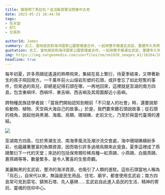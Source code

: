 ```yaml
---
title: 誰發明了馬拉松？這活動其實沒想像中古老
date: 2023-05-21 16:44:50
tags:
- 任天堂
- BTC
- 交易所

authorId: James
summary: 志工、當地居民和海洋國家公園管理處合作，一起用雙手搬運玄武岩，重建年久失修的步道。（圖片由活水文化事業有限公司提供）
quotation: 志工、當地居民和海洋國家公園管理處合作，一起用雙手搬運玄武岩，重建年久失修的步道。（圖片由活水文化事業有限公司提供）
img: https://img.natgeomedia.com/userfiles/sm/sm1920_images_A1/16264/2023050938238553.jpg
headline: true
---
```

每年初夏，許多燕鷗從遙遠的熱帶飛來，集結在島上繁衍，待夏季結束，又帶著新生的孩子飛回南方。一千萬年前火山熔岩形塑的石頭，或許會忘了如此短暫的事件，但來過的鳥兒，卻總是記得石頭在哪，一再地回來，這裡就是澎湖的南方四島，包含東嶼坪、西嶼坪、東吉嶼、西吉嶼及其周圍鄰近小島嶼。

跨物種民族誌學者說：「當我們開始認知到眼前「不只是人的社會」時，還要說那些動物、植物、天空與大海自己的故事。」於是，我們要來聽石頭說故事；從石頭的視角，說起他與黑潮、海風、鳥類、珊瑚礁、史前文化，乃至於與當代臺灣的連結。

![](https://img.natgeomedia.com/userfiles/sm/sm1920_images_A1/16264/2023050937982929.JPG)

澎湖南方四島，位於黑潮支流、南海季風流及潮汐流交會處，海中珊瑚礁繽紛多彩，也蘊藏著豐富的魚類資源，因而吸引許多過境鳥類來此覓食。夏季這裡成了燕鷗繁衍下一代的天堂；來訪的包括保育類珍稀鳥種—紅燕鷗、小燕鷗、白眉燕鷗、蒼燕鷗等等，數量繁多，是令人驚喜的生態奇觀。

美麗黝黑的玄武岩，豐沛的海洋資源，也吸引了人類的進駐。這些石頭當地人稱為「烏石」，自宋代以來，無論是民生用品、住宅、廟宇，都會使用玄武岩；南方四島常可見到菜宅、鎮煞石塔、先人墓碑……玄武岩自此進入島民的生活、精神的寄託、靈魂的信仰中心。